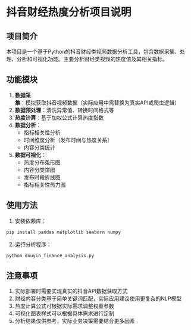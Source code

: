 # 抖音财经热度分析项目说明

## 项目简介
本项目是一个基于Python的抖音财经类视频数据分析工具，包含数据采集、处理、分析和可视化功能。主要分析财经类视频的热度值及其相关指标。

## 功能模块
1. **数据采集**：模拟获取抖音视频数据（实际应用中需替换为真实API或爬虫逻辑）
2. **数据预处理**：清洗异常值、转换时间格式等
3. **热度计算**：基于加权公式计算热度指数
4. **数据分析**：
   - 指标相关性分析
   - 时间维度分析（发布时间与热度关系）
   - 内容分类统计
5. **数据可视化**：
   - 热度分布条形图
   - 内容分类饼图
   - 发布时段折线图
   - 指标相关性热力图

## 使用方法
1. 安装依赖库：
```bash
pip install pandas matplotlib seaborn numpy
```

2. 运行分析程序：
```bash
python douyin_finance_analysis.py
```

## 注意事项
1. 实际部署时需要实现真实的抖音API数据获取方式
2. 财经内容分类基于简单关键词匹配，实际应用建议使用更复杂的NLP模型
3. 热度计算公式可根据实际需求调整权重参数
4. 可视化图表样式可以根据具体需求进行定制
5. 分析结果仅供参考，实际业务决策需要结合更多因素